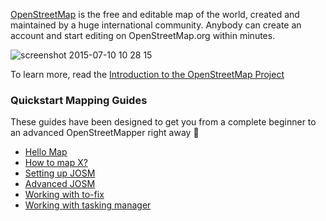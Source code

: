 [OpenStreetMap](http://www.openstreetmap.org) is the free and editable map of the world, created and maintained by a huge international community. Anybody can create an account and start editing on OpenStreetMap.org within minutes.

![screenshot 2015-07-10 10 28 15](https://cloud.githubusercontent.com/assets/126868/8612454/7b55cf86-26ee-11e5-967a-4eb9a0cb76d9.png)

To learn more, read the [Introduction to the OpenStreetMap Project]()

### Quickstart Mapping Guides
These guides have been designed to get you from a complete beginner to an advanced OpenStreetMapper right away :rocket: 
- [Hello Map]()
- [How to map X?]()
- [Setting up JOSM]()
- [Advanced JOSM]()
- [Working with to-fix]()
- [Working with tasking manager]()